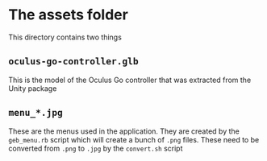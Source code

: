 # The assets folder

This directory contains two things

## `oculus-go-controller.glb`

This is the model of the Oculus Go controller that was extracted from the Unity package

## `menu_*.jpg`

These are the menus used in the application. They are created by the `geb_menu.rb` script which will create a bunch of `.png` files. These need to be converted from `.png` to `.jpg` by the `convert.sh` script
